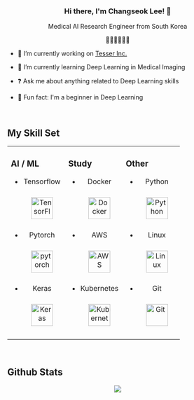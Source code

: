 ### <div align="center">Hi there, I'm Changseok Lee! 👋</div>  
  

<div align="center">Medical AI Research Engineer from South Korea  

👨‍💻🇰🇷🙇‍♂️</div>  
  

  
  

- 🔭 I’m currently working on [Tesser Inc.](https://www.tesser.co.kr)  
  

- 🌱 I’m currently learning Deep Learning in Medical Imaging  
  

- ❓ Ask me about anything related to Deep Learning skills  
  

- 🤭 Fun fact: I'm a beginner in Deep Learning  
  

<br/>  


## My Skill Set  
<table><tr><td valign="top" width="33%">



### AI / ML  
<div align="center">  
  
  
- Tensorflow
  
  <img style="margin: 10px" src="https://profilinator.rishav.dev/skills-assets/tensorflow-icon.svg" alt="TensorFlow" height="50" />  
  
- Pytorch
  
  <img style="margin: 10px" src="https://profilinator.rishav.dev/skills-assets/pytorch-icon.svg" alt="pytorch" height="50" />  
  
- Keras
  
  <img style="margin: 10px" src="https://profilinator.rishav.dev/skills-assets/keras.png" alt="Keras" height="50" />  
 

</div>

</td><td valign="top" width="33%">



### Study  
<div align="center">  
  
  
- Docker
  
  <img style="margin: 10px" src="https://profilinator.rishav.dev/skills-assets/docker-original-wordmark.svg" alt="Docker" height="50" />   
  
- AWS
  
  <img style="margin: 10px" src="https://profilinator.rishav.dev/skills-assets/amazonwebservices-original-wordmark.svg" alt="AWS" height="50" />  
  
- Kubernetes
  
  <img style="margin: 10px" src="https://profilinator.rishav.dev/skills-assets/kubernetes-icon.svg" alt="Kubernetes" height="50" />  
 

</div>

</td><td valign="top" width="33%">
  
  
### Other  
<div align="center">  
  
  
- Python
  
  <img style="margin: 10px" src="https://profilinator.rishav.dev/skills-assets/python-original.svg" alt="Python" height="50" />    
  
- Linux
  
  <img style="margin: 10px" src="https://profilinator.rishav.dev/skills-assets/linux-original.svg" alt="Linux" height="50" />    
  
- Git
  
  <img style="margin: 10px" src="https://profilinator.rishav.dev/skills-assets/git-scm-icon.svg" alt="Git" height="50" />  
 


</td></tr></table>  

<br/>  



## Github Stats  
<div align="center"><img src="https://github-readme-stats.vercel.app/api?username=wjh1065&show_icons=true&count_private=true&hide_border=true" align="center" /></div>  
